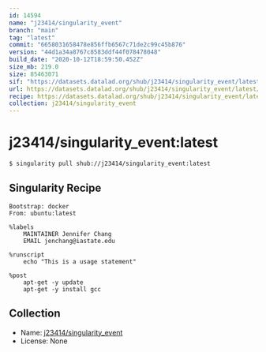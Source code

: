 ```yaml
---
id: 14594
name: "j23414/singularity_event"
branch: "main"
tag: "latest"
commit: "6658031658478e856ffb6567c71de2c99c45b876"
version: "44d1a34a8767c8583ddf44f078478048"
build_date: "2020-10-12T18:59:50.452Z"
size_mb: 219.0
size: 85463071
sif: "https://datasets.datalad.org/shub/j23414/singularity_event/latest/2020-10-12-66580316-44d1a34a/44d1a34a8767c8583ddf44f078478048.sif"
url: https://datasets.datalad.org/shub/j23414/singularity_event/latest/2020-10-12-66580316-44d1a34a/
recipe: https://datasets.datalad.org/shub/j23414/singularity_event/latest/2020-10-12-66580316-44d1a34a/Singularity
collection: j23414/singularity_event
---
```


# j23414/singularity_event:latest

```bash
$ singularity pull shub://j23414/singularity_event:latest
```

## Singularity Recipe

```singularity
Bootstrap: docker
From: ubuntu:latest

%labels
    MAINTAINER Jennifer Chang
    EMAIL jenchang@iastate.edu

%runscript
    echo "This is a usage statement"

%post
    apt-get -y update
    apt-get -y install gcc
```

## Collection

 - Name: [j23414/singularity_event](https://github.com/j23414/singularity_event)
 - License: None

